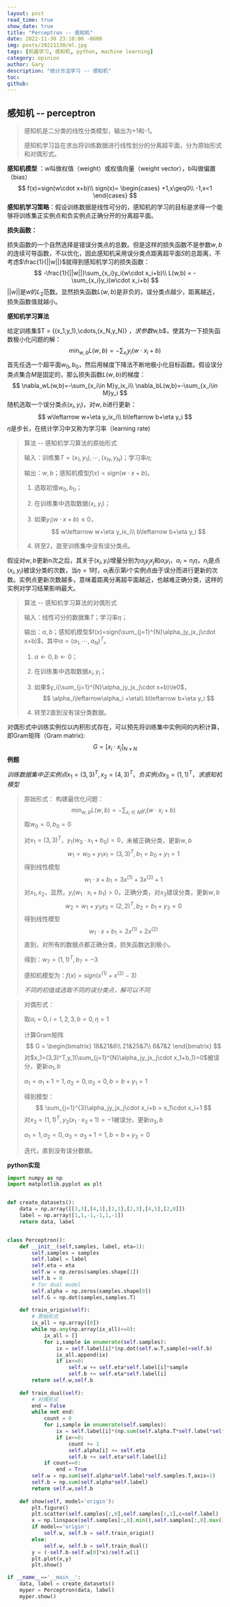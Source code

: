 ```yaml
---
layout: post
read_time: true
show_date: true
title: "Perceptron -- 感知机"
date: 2022-11-30 23:10:00 -0600
img: posts/20221130/ml.jpg
tags: [机器学习, 感知机, python, machine learning]
category: opinion
author: Gary
description: "统计方法学习 -- 感知机"
toc:
github:
---
```


## 感知机 -- perceptron

> 感知机是二分类的线性分类模型，输出为+1和-1。
>
> 感知机学习旨在求出将训练数据进行线性划分的分离超平面，分为原始形式和对偶形式。

**感知机模型** ：$w$叫做权值（weight）或权值向量（weight vector），b叫做偏置（bias）
$$
f(x)=sign(w\cdot x+b)\\
sign(x)=
\begin{cases}
+1,x\geq0\\
-1,x<1
\end{cases}
$$
**感知机学习策略**：假设训练数据是线性可分的，感知机的学习的目标是求得一个能够将训练集正实例点和负实例点正确分开的分离超平面。

**损失函数：**

损失函数的一个自然选择是错误分类点的总数。但是这样的损失函数不是参数$w,b$的连续可导函数，不以优化，因此感知机采用误分类点距离超平面$S$的总距离，不考虑$\frac{1}{||w||}$就得到感知机学习的损失函数：
$$
-\frac{1}{||w||}\sum_{x_i}y_i(w\cdot x_i+b)\\
L(w,b) = -\sum_{x_i}y_i(w\cdot x_i+b)
$$
$||w||$是$w$的$L_2$范数。显然损失函数$L(w,b)$是非负的，误分类点越少，距离越近，损失函数值就越小。

**感知机学习算法**

给定训练集$T = {(x_1,y_1),\cdots,(x_N,y_N)} $，求参数$w,b$，使其为一下损失函数极小化问题的解：
$$
\min_{w,b}L(w,b)=-\sum_{x_i}y_i(w\cdot x_i+b)
$$
首先任选一个超平面$w_0,b_0$，然后用梯度下降法不断地极小化目标函数。假设误分类点集合$M$是固定的，那么损失函数$L(w,b)$的梯度：
$$
\nabla_wL(w,b)=-\sum_{x_i\in M}y_ix_i\\
\nabla_bL(w,b)=-\sum_{x_i\in M}y_i
$$
随机选取一个误分类点$(x_i,y_i)$，对$w,b$进行更新：
$$
w\leftarrow w+\eta y_ix_i\\
b\leftarrow b+\eta y_i
$$
$\eta$是步长，在统计学习中又称为学习率（learning rate)

> 算法 -- 感知机学习算法的原始形式
>
> 输入：训练集$T = {(x_1,y_1),\cdots,(x_N,y_N)}$；学习率$\eta$;
>
> 输出：$w,b$；感知机模型$f(x)=sign(w\cdot x+b)$。
>
> 1. 选取初值$w_0,b_0$；
>
> 2. 在训练集中选取数据$(x_i,y_i)$；
>
> 3. 如果$y_i(w\cdot x+b)\leq0$，
>    $$
>    w\leftarrow w+\eta y_ix_i\\
>    b\leftarrow b+\eta y_i
>    $$
>
> 4. 转至2，直至训练集中没有误分类点。



假设对$w,b$更新n次之后，其关于$(x_i,y_i)$增量分别为$\alpha_jy_jx_j$和$\alpha_iy_i$，$\alpha_i=n_i\eta$，$n_i$是点$(x_i,y_i)$被误分类的次数，当$\eta =1$时，$\alpha_i$表示第$i$个实例点由于误分而进行更新的次数。实例点更新次数越多，意味着距离分离超平面越近，也越难正确分类，这样的实例对学习结果影响最大。

> 算法 -- 感知机学习算法的对偶形式
>
> 输入：线性可分的数据集$T$；学习率$\eta$；
>
> 输出：$\alpha,b$；感知机模型$f(x)=sign(\sum_{j=1}^{N}\alpha_jy_jx_j\cdot x+b)$，其中$\alpha=(\alpha_1,\cdots,\alpha_N)^T$。
>
> 1. $\alpha\leftarrow 0,b\leftarrow 0$；
>
> 2. 在训练集中选取数据$x_i,y_i$；
>
> 3. 如果$y_i(\sum_{j=1}^{N}\alpha_jy_jx_j\cdot x+b)\le0$，
>    $$
>    \alpha_i\leftarrow\alpha_i +\eta\\
>    b\leftarrow b+\eta y_i
>    $$
>    
>
> 4. 转至2直到没有误分类数据。

对偶形式中训练实例仅以内积形式存在，可以预先将训练集中实例间的内积计算，即Gram矩阵（Gram matrix):
$$
G=[x_i\cdot x_j]_{N\times N}
$$
**例题**

$训练数据集中正实例点x_1=(3,3)^T,x_2=(4,3)^T，负实例点x_3=(1,1)^T，求感知机模型$

 > 原始形式：
 > 构建最优化问题：
 > $$
 > \min_{w,b}L(w,b) = -\sum_{x_i\in M}y_i(w\cdot x_i+b)
 > $$
 > 取$w_0=0,b_0=0$
 >
 > 对$x_1=(3,3)^T$，$y_1(w_0\cdot x_1+b_0)=0$，未被正确分类，更新$w,b$
 > $$
 > w_1 = w_0+y_1x_1 = (3,3)^T,b_1=b_0+y_1=1
 > $$
 > 得到线性模型
 > $$
 > w_1\cdot x+b_1 = 3x^{(1)}+3x^{(2)}+1
 > $$
 > 对$x_1,x_2$，显然，$y_i(w_1\cdot x_i+b_1)>0$，正确分类，对$x_3$错误分类，更新$w,b$
 > $$
 > w_2 = w_1+y_3x_3 = (2,2)^T,b_2=b_1+y_3=0
 > $$
 > 得到线性模型
 > $$
 > w_1\cdot x+b_1 = 2x^{(1)}+2x^{(2)}
 > $$
 > 直到，对所有的数据点都正确分类，损失函数达到极小。
 >
 > 得到：$w_7=(1,1)^T,b_7=-3$
 >
 > 感知机模型为：$f(x)=sign(x^{(1)}+x^{(2)}-3)$
 >
 > *不同的初值或选取不同的误分类点，解可以不同*

> 对偶形式：
>
> 取$\alpha_i=0,i=1,2,3,b=0,\eta =1$
>
> 计算Gram矩阵
> $$
> G = \begin{bmatrix}
> 18&21&6\\
> 21&25&7\\
> 6&7&2
> \end{bmatrix}
> $$
> 对$x_1=(3,3)^T,y_1(\sum_{j=1}^{N}\alpha_jy_jx_j\cdot x_1+b_1)=0$被误分，更新$\alpha_1,b$
>
> $\alpha_1=\alpha_1+1=1,\alpha_2=0,\alpha_3=0,b=b+y_1=1$
>
> 得到模型：
> $$
> \sum_{j=1}^{3}\alpha_jy_jx_j\cdot x_i+b = x_1\cdot x_i+1
> $$
> 对$x_3=(1,1)^T,y_3(x_1\cdot x_3+1)=-1$被误分，更新$\alpha_3,b$
>
> $\alpha_1=1,\alpha_2=0,\alpha_3 = \alpha_3+1=1,b=b+y_3=0$
>
> 迭代，直到没有误分数据。

**python实现**

```python
import numpy as np
import matplotlib.pyplot as plt


def create_datasets():
    data = np.array([[3,3],[4,3],[1,1],[2,3],[4,5],[2,0]])
    label = np.array([1,1,-1,-1,1,-1])
    return data, label


class Perceptron():
    def __init__(self,samples, label, eta=1):
        self.samples = samples
        self.label = label
        self.eta = eta
        self.w = np.zeros(samples.shape[1])
        self.b = 0
        # for dual model
        self.alpha = np.zeros(samples.shape[0])
        self.G = np.dot(samples,samples.T)
        
    def train_origin(self):
        # 原始形式
        ix_all = np.array([0])
        while np.any(np.array(ix_all)<=0):
            ix_all = []
            for i,sample in enumerate(self.samples):
                ix = self.label[i]*(np.dot(self.w.T,sample)+self.b)
                ix_all.append(ix)
                if ix<=0:
                    self.w += self.eta*self.label[i]*sample
                    self.b += self.eta*self.label[i]
        return self.w,self.b
    
    def train_dual(self):
        # 对偶形式
        end = False
        while not end:
            count = 0
            for i,sample in enumerate(self.samples):
                ix = self.label[i]*(np.sum(self.alpha.T*self.label*self.G[i])+self.b)
                if ix<=0:
                    count += 1
                    self.alpha[i] += self.eta
                    self.b += self.eta*self.label[i]
            if count==0:
                end = True
        self.w = np.sum(self.alpha*self.label*self.samples.T,axis=1)
        self.b = np.sum(self.alpha*self.label)      
        return self.w,self.b
    
    def show(self, model='origin'):
        plt.figure()
        plt.scatter(self.samples[:,0],self.samples[:,1],c=self.label)
        x = np.linspace(self.samples[:,0].min(),self.samples[:,0].max(),10)
        if model=='origin':
            self.w, self.b = self.train_origin()
        else:
            self.w, self.b = self.train_dual()
        y = (-self.b-self.w[0]*x)/self.w[1]
        plt.plot(x,y)
        plt.show()

if __name__=='__main__':
    data, label = create_datasets()
    myper = Perceptron(data, label)
    myper.show()
    
```

